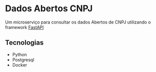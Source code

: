 
# Dados Abertos CNPJ

Um microserviço para consultar os dados Abertos de CNPJ utilizando o framework [FastAPI](https://fastapi.tiangolo.com/)


## Tecnologias

- Python
- Postgresql
- Docker

